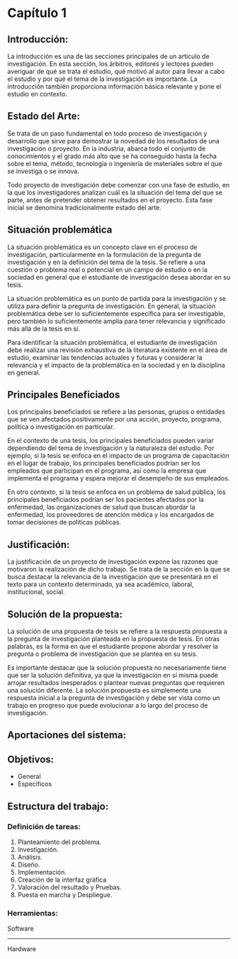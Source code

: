 # Capítulo 1

## Introducción:
La introducción es una de las secciones principales de un artículo de investigación. En esta sección, los árbitros, editores y lectores pueden averiguar de qué se trata el estudio, qué motivó al autor para llevar a cabo el estudio y por qué el tema de la investigación es importante. La introducción también proporciona información básica relevante y pone el estudio en contexto.

## Estado del Arte:
Se trata de un paso fundamental en todo proceso de investigación y desarrollo que sirve para demostrar la novedad de los resultados de una investigación o proyecto. En la industria, abarca todo el conjunto de conocimientos y el grado más alto que se ha conseguido hasta la fecha sobre el tema, método, tecnología o ingeniería de materiales sobre el que se investiga o se innova.

Todo proyecto de investigación debe comenzar con una fase de estudio, en la que los investigadores analizan cuál es la situación del tema del que se parte, antes de pretender obtener resultados en el proyecto. Esta fase inicial se denomina tradicionalmente estado del arte.

## Situación problemática
La situación problemática es un concepto clave en el proceso de investigación, particularmente en la formulación de la pregunta de investigación y en la definición del tema de la tesis. Se refiere a una cuestión o problema real o potencial en un campo de estudio o en la sociedad en general que el estudiante de investigación desea abordar en su tesis.

La situación problemática es un punto de partida para la investigación y se utiliza para definir la pregunta de investigación. En general, la situación problemática debe ser lo suficientemente específica para ser investigable, pero también lo suficientemente amplia para tener relevancia y significado más allá de la tesis en sí.

Para identificar la situación problemática, el estudiante de investigación debe realizar una revisión exhaustiva de la literatura existente en el área de estudio, examinar las tendencias actuales y futuras y considerar la relevancia y el impacto de la problemática en la sociedad y en la disciplina en general.

## Principales Beneficiados
Los principales beneficiados se refiere a las personas, grupos o entidades que se ven afectados positivamente por una acción, proyecto, programa, política o investigación en particular.

En el contexto de una tesis, los principales beneficiados pueden variar dependiendo del tema de investigación y la naturaleza del estudio. Por ejemplo, si la tesis se enfoca en el impacto de un programa de capacitación en el lugar de trabajo, los principales beneficiados podrían ser los empleados que participan en el programa, así como la empresa que implementa el programa y espera mejorar el desempeño de sus empleados.

En otro contexto, si la tesis se enfoca en un problema de salud pública, los principales beneficiados podrían ser los pacientes afectados por la enfermedad, las organizaciones de salud que buscan abordar la enfermedad, los proveedores de atención médica y los encargados de tomar decisiones de políticas públicas.

## Justificación:
La justificación de un proyecto de investigación expone las razones que motivaron la realización de dicho trabajo. Se trata de la sección en la que se busca destacar la relevancia de la investigación que se presentará en el texto para un contexto determinado, ya sea académico, laboral, institucional, social.

## Solución de la propuesta:
La solución de una propuesta de tesis se refiere a la respuesta propuesta a la pregunta de investigación planteada en la propuesta de tesis. En otras palabras, es la forma en que el estudiante propone abordar y resolver la pregunta o problema de investigación que se plantea en su tesis.

Es importante destacar que la solución propuesta no necesariamente tiene que ser la solución definitiva, ya que la investigación en sí misma puede arrojar resultados inesperados o plantear nuevas preguntas que requieren una solución diferente. La solución propuesta es simplemente una respuesta inicial a la pregunta de investigación y debe ser vista como un trabajo en progreso que puede evolucionar a lo largo del proceso de investigación.

## Aportaciones del sistema:

## Objetivos:
- General
- Especificos

## Estructura del trabajo:
### Definición de tareas:
1. Planteamiento del problema.
2. Investigación.
3. Análisis. 
4. Diseño.
5. Implementación.
6. Creación de la interfaz gráfica
7. Valoración del resultado y Pruebas.
8. Puesta en marcha y Despliegue.

### Herramientas:
Software
***
Hardware

